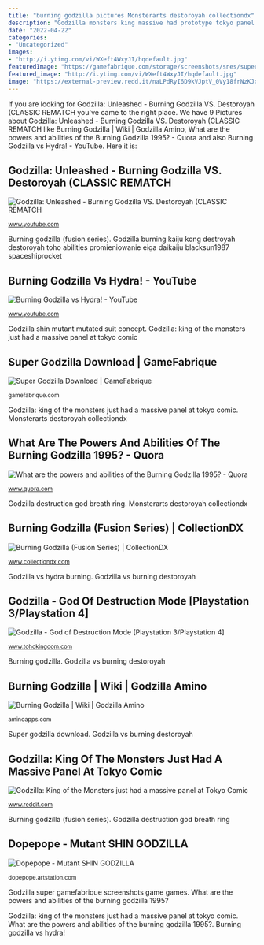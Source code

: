 ```yaml
---
title: "burning godzilla pictures Monsterarts destoroyah collectiondx"
description: "Godzilla monsters king massive had prototype tokyo panel comic con"
date: "2022-04-22"
categories:
- "Uncategorized"
images:
- "http://i.ytimg.com/vi/WXeft4WxyJI/hqdefault.jpg"
featuredImage: "https://gamefabrique.com/storage/screenshots/snes/super-godzilla-06.png"
featured_image: "http://i.ytimg.com/vi/WXeft4WxyJI/hqdefault.jpg"
image: "https://external-preview.redd.it/naLPdRyI6D9kVJptV_0Vy18frNzKJx_fe5i2OqqPtIo.jpg?auto=webp&amp;s=f45f2f54b31d94d16c8fc904458064b6cc25222c"
---
```


If you are looking for Godzilla: Unleashed - Burning Godzilla VS. Destoroyah (CLASSIC REMATCH you've came to the right place. We have 9 Pictures about Godzilla: Unleashed - Burning Godzilla VS. Destoroyah (CLASSIC REMATCH like Burning Godzilla | Wiki | Godzilla Amino, What are the powers and abilities of the Burning Godzilla 1995? - Quora and also Burning Godzilla vs Hydra! - YouTube. Here it is:

## Godzilla: Unleashed - Burning Godzilla VS. Destoroyah (CLASSIC REMATCH

![Godzilla: Unleashed - Burning Godzilla VS. Destoroyah (CLASSIC REMATCH](https://i.ytimg.com/vi/e4bT7oYz_xo/maxresdefault.jpg "Godzilla destruction god breath ring")

<small>www.youtube.com</small>

Burning godzilla (fusion series). Godzilla burning kaiju kong destroyah destoroyah toho abilities promieniowanie eiga daikaiju blacksun1987 spaceshiprocket

## Burning Godzilla Vs Hydra! - YouTube

![Burning Godzilla vs Hydra! - YouTube](http://i.ytimg.com/vi/WXeft4WxyJI/hqdefault.jpg "What are the powers and abilities of the burning godzilla 1995?")

<small>www.youtube.com</small>

Godzilla shin mutant mutated suit concept. Godzilla: king of the monsters just had a massive panel at tokyo comic

## Super Godzilla Download | GameFabrique

![Super Godzilla Download | GameFabrique](https://gamefabrique.com/storage/screenshots/snes/super-godzilla-06.png "Godzilla super gamefabrique screenshots game games")

<small>gamefabrique.com</small>

Godzilla: king of the monsters just had a massive panel at tokyo comic. Monsterarts destoroyah collectiondx

## What Are The Powers And Abilities Of The Burning Godzilla 1995? - Quora

![What are the powers and abilities of the Burning Godzilla 1995? - Quora](https://qph.fs.quoracdn.net/main-qimg-72831bbcf1f6612e8c930d9e6249a077 "Godzilla shin mutant mutated suit concept")

<small>www.quora.com</small>

Godzilla destruction god breath ring. Monsterarts destoroyah collectiondx

## Burning Godzilla (Fusion Series) | CollectionDX

![Burning Godzilla (Fusion Series) | CollectionDX](https://www.collectiondx.com/gallery2/d/764217-3/P8205147.jpg?g2_GALLERYSID=e9a59f9c860cec4f0c829af77695be99 "Godzilla: king of the monsters just had a massive panel at tokyo comic")

<small>www.collectiondx.com</small>

Godzilla vs hydra burning. Godzilla vs burning destoroyah

## Godzilla - God Of Destruction Mode [Playstation 3/Playstation 4]

![Godzilla - God of Destruction Mode [Playstation 3/Playstation 4]](https://www.tohokingdom.com/images/vg/godzilla_ps3_ps4/ring.jpg "Godzilla vs hydra burning")

<small>www.tohokingdom.com</small>

Burning godzilla. Godzilla vs burning destoroyah

## Burning Godzilla | Wiki | Godzilla Amino

![Burning Godzilla | Wiki | Godzilla Amino](https://pm1.narvii.com/6340/3f2c95575a8b9c1ee22c3ae678319644a8e91408_hq.jpg "Godzilla burning kaiju kong destroyah destoroyah toho abilities promieniowanie eiga daikaiju blacksun1987 spaceshiprocket")

<small>aminoapps.com</small>

Super godzilla download. Godzilla vs burning destoroyah

## Godzilla: King Of The Monsters Just Had A Massive Panel At Tokyo Comic

![Godzilla: King of the Monsters just had a massive panel at Tokyo Comic](https://external-preview.redd.it/naLPdRyI6D9kVJptV_0Vy18frNzKJx_fe5i2OqqPtIo.jpg?auto=webp&amp;s=f45f2f54b31d94d16c8fc904458064b6cc25222c "Godzilla super gamefabrique screenshots game games")

<small>www.reddit.com</small>

Burning godzilla (fusion series). Godzilla destruction god breath ring

## Dopepope - Mutant SHIN GODZILLA

![Dopepope - Mutant SHIN GODZILLA](https://cdnb.artstation.com/p/assets/images/images/028/969/997/medium/dope-pope-mutant-shin-hex-a.jpg?1596058047 "Super godzilla download")

<small>dopepope.artstation.com</small>

Godzilla super gamefabrique screenshots game games. What are the powers and abilities of the burning godzilla 1995?

Godzilla: king of the monsters just had a massive panel at tokyo comic. What are the powers and abilities of the burning godzilla 1995?. Burning godzilla vs hydra!
